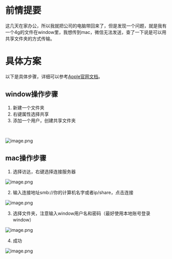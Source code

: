 # 前情提要
这几天在家办公，所以我就把公司的电脑带回来了，但是发现一个问题，就是我有一个4g的文件在window里，我想传到mac，微信无法发送，查了一下说是可以用共享文件夹的方式传输。
​

# 具体方案
以下是具体步骤，详细可以参考[Apple官网文档](https://support.apple.com/zh-cn/guide/mac-help/mchlp1660/12.0/mac/12.0)。
## window操作步骤

1. 新建一个文件夹
1. 右键属性选择共享
1. 添加一个用户，创建共享文件夹

​

![image.png](https://cdn.nlark.com/yuque/0/2022/png/25635684/1646147229469-d1cd8154-cca4-490a-8228-7e4deaef660d.png#clientId=u0adbf0b1-f8bd-4&crop=0&crop=0&crop=1&crop=1&from=paste&height=381&id=u96330617&margin=%5Bobject%20Object%5D&name=image.png&originHeight=762&originWidth=1323&originalType=binary&ratio=1&rotation=0&showTitle=false&size=116182&status=done&style=none&taskId=u561f04bb-a440-48f9-8e11-588641ca451&title=&width=661.5)


## mac操作步骤

1. 选择访达，右键选择连接服务器

![image.png](https://cdn.nlark.com/yuque/0/2022/png/25635684/1646147459032-38209a02-2632-468f-b631-011ecfe4e5f8.png#clientId=u0adbf0b1-f8bd-4&crop=0&crop=0&crop=1&crop=1&from=paste&height=324&id=u695a603e&margin=%5Bobject%20Object%5D&name=image.png&originHeight=648&originWidth=340&originalType=binary&ratio=1&rotation=0&showTitle=false&size=125891&status=done&style=none&taskId=u4dcf8ce0-c38d-4d2c-9475-f89b1b385f8&title=&width=170)

2. 输入连接地址smb://你的计算机名字或者ip/share，点击连接

![image.png](https://cdn.nlark.com/yuque/0/2022/png/25635684/1646147622075-678ec1aa-9093-49da-8518-d58a73e47dc7.png#clientId=u0adbf0b1-f8bd-4&crop=0&crop=0&crop=1&crop=1&from=paste&height=231&id=u7e92f270&margin=%5Bobject%20Object%5D&name=image.png&originHeight=462&originWidth=972&originalType=binary&ratio=1&rotation=0&showTitle=false&size=132683&status=done&style=none&taskId=u1f21beb1-d66c-42ce-96c1-204503c7425&title=&width=486)

3. 选择文件夹，注意输入window用户名和密码（最好使用本地账号登录window）

![image.png](https://cdn.nlark.com/yuque/0/2022/png/25635684/1646147755526-9ddea69f-7580-4908-8719-c75354464060.png#clientId=u0adbf0b1-f8bd-4&crop=0&crop=0&crop=1&crop=1&from=paste&height=358&id=u8e89bda9&margin=%5Bobject%20Object%5D&name=image.png&originHeight=716&originWidth=840&originalType=binary&ratio=1&rotation=0&showTitle=false&size=64460&status=done&style=none&taskId=u5b6d9b42-3361-4dc0-b298-7d82cd92ab6&title=&width=420)

4. 成功



![image.png](https://cdn.nlark.com/yuque/0/2022/png/25635684/1646147950671-c038c8e6-d20f-4317-b228-2a4d9a537a3a.png#clientId=u0adbf0b1-f8bd-4&crop=0&crop=0&crop=1&crop=1&from=paste&height=273&id=uff705e38&margin=%5Bobject%20Object%5D&name=image.png&originHeight=1376&originWidth=2508&originalType=binary&ratio=1&rotation=0&showTitle=false&size=217620&status=done&style=none&taskId=u68da2d93-6cc8-4059-a4aa-157e6e55c8b&title=&width=497)
